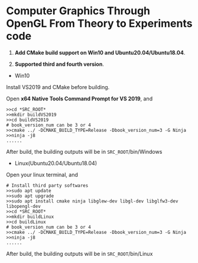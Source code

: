 # Computer Graphics Through OpenGL From Theory to Experiments code


1. **Add CMake build support on Win10 and Ubuntu20.04/Ubuntu18.04**.

2. **Supported third and fourth version**.

- Win10

Install VS2019 and CMake before building.

Open **x64 Native Tools Command Prompt for VS 2019**, and

```shell
>>cd *SRC_ROOT*
>>mkdir buildVS2019
>>cd buildVS2019
# book_version_num can be 3 or 4
>>cmake ../ -DCMAKE_BUILD_TYPE=Release -Dbook_version_num=3 -G Ninja
>>ninja -j8
......
```

After build, the building outputs will be in `SRC_ROOT`/bin/Windows

- Linux(Ubuntu20.04/Ubuntu18.04)

Open your linux terminal, and 


```shell
# Install third party softwares
>>sudo apt update
>>sudo apt upgrade
>>sudo apt install cmake ninja libglew-dev libgl-dev libglfw3-dev libopengl-dev 
>>cd *SRC_ROOT*
>>mkdir buildLinux
>>cd buildLinux
# book_version_num can be 3 or 4
>>cmake ../ -DCMAKE_BUILD_TYPE=Release -Dbook_version_num=3 -G Ninja
>>ninja -j8
......
```

After build, the building outputs will be in `SRC_ROOT`/bin/Linux

